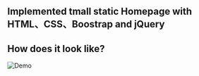 ## Implemented tmall static Homepage with HTML、CSS、Boostrap and jQuery



## How does it look like?
![Demo](/demo.gif)
 
